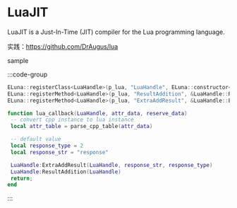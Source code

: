 # LuaJIT

LuaJIT is a Just-In-Time (JIT) compiler for the Lua programming language.

实践：<https://github.com/DrAugus/lua>

sample

:::code-group

```cpp [register]
ELuna::registerClass<LuaHandle>(p_lua, "LuaHandle", ELuna::constructor<LuaHandle, std::string>);
ELuna::registerMethod<LuaHandle>(p_lua, "ResultAddition", &LuaHandle::ResultAddition);
ELuna::registerMethod<LuaHandle>(p_lua, "ExtraAddResult", &LuaHandle::ExtraAddResult);
```

```lua [callback]
function lua_callback(LuaHandle, attr_data, reserve_data)
 -- convert cpp instance to lua instance
 local attr_table = parse_cpp_table(attr_data)

 -- default value
 local response_type = 2
 local response_str = "response"

 LuaHandle:ExtraAddResult(LuaHandle, response_str, response_type)
 LuaHandle:ResultAddition(LuaHandle)
 return;
end

```

:::
